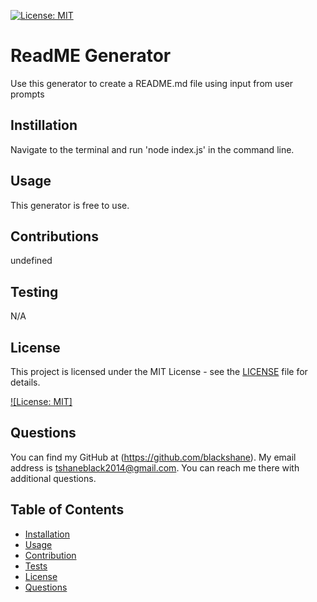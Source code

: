 [![License: MIT](https://img.shields.io/badge/License-MIT-yellow.svg)](https://opensource.org/licenses/MIT)
  # ReadME Generator
  Use this generator to create a README.md file using input from user prompts
  ## Instillation
  Navigate to the terminal and run 'node index.js' in the command line.
  ## Usage
  This generator is free to use.
  ## Contributions 
  undefined
  ## Testing
  N/A

## License

This project is licensed under the MIT License - see the [LICENSE](LICENSE) file for details.

[![License: MIT]](https://opensource.org/licenses/MIT)
## Questions
You can find my GitHub at (https://github.com/blackshane).
My email address is tshaneblack2014@gmail.com. You can reach me there with additional questions. 
 

## Table of Contents

- [Installation](#install)
- [Usage](#usage)
- [Contribution](#contribution)
- [Tests](#test)
- [License](#license)
- [Questions](#questions)

